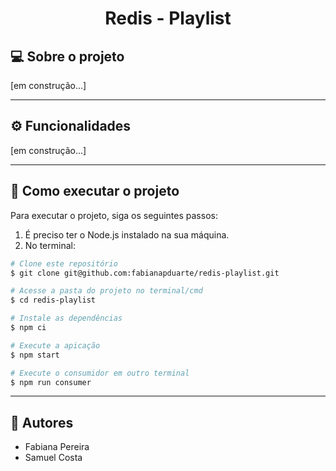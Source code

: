 <h1 align="center">
  Redis - Playlist
</h1>

## 💻 Sobre o projeto

[em construção...]

---

## ⚙ Funcionalidades

[em construção...]

---

## 🚀 Como executar o projeto

Para executar o projeto, siga os seguintes passos:

1. É preciso ter o Node.js instalado na sua máquina.
2. No terminal:

```bash
# Clone este repositório
$ git clone git@github.com:fabianapduarte/redis-playlist.git

# Acesse a pasta do projeto no terminal/cmd
$ cd redis-playlist

# Instale as dependências
$ npm ci

# Execute a apicação
$ npm start

# Execute o consumidor em outro terminal
$ npm run consumer
```

---

## 👥 Autores

- Fabiana Pereira
- Samuel Costa
